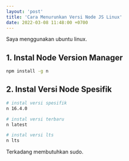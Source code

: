 ```yaml
---
layout: 'post'
title: 'Cara Menurunkan Versi Node JS Linux'
date: 2022-03-08 11:48:00 +0700
---
```


Saya menggunakan ubuntu linux.

## 1. Instal Node Version Manager

```bash
npm install -g n
```

## 2. Instal Versi Node Spesifik

```bash
# instal versi spesifik
n 16.4.0

# instal versi terbaru
n latest

# instal versi lts
n lts 
```

Terkadang membutuhkan sudo.